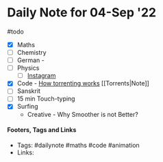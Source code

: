# Daily Note for 04-Sep '22
#todo
- [x] Maths
- [ ] Chemistry
- [ ] German - 
- [ ] Physics
	- [ ] [Instagram](https://www.instagram.com/physics.infographics/)
- [x] Code - [How torrenting works](https://www.youtube.com/watch?v=OFswNCU5CKA) [[Torrents|Note]]
- [ ] Sanskrit
- [ ] 15 min Touch-typing
- [x] Surfing
	-  Creative - Why Smoother is not Better?


#### Footers, Tags and Links
- Tags: #dailynote #maths #code #animation
- Links: 

[^1]: